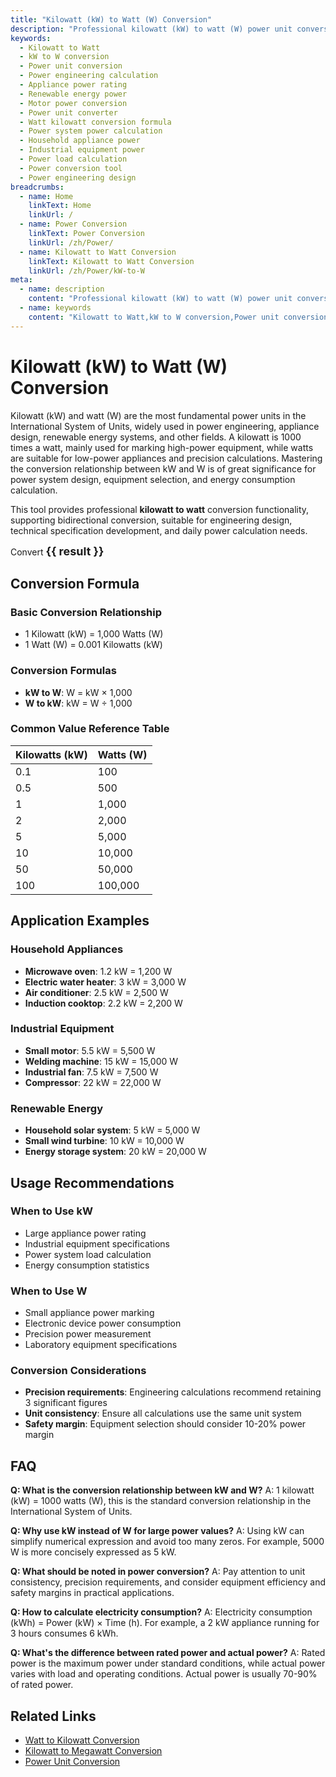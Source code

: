 ```yaml
---
title: "Kilowatt (kW) to Watt (W) Conversion"
description: "Professional kilowatt (kW) to watt (W) power unit conversion tool, providing precise conversion formulas, engineering application examples, and technical specification guidance, suitable for power engineering, appliance design, renewable energy, and other fields' power calculations."
keywords:
  - Kilowatt to Watt
  - kW to W conversion
  - Power unit conversion
  - Power engineering calculation
  - Appliance power rating
  - Renewable energy power
  - Motor power conversion
  - Power unit converter
  - Watt kilowatt conversion formula
  - Power system power calculation
  - Household appliance power
  - Industrial equipment power
  - Power load calculation
  - Power conversion tool
  - Power engineering design
breadcrumbs:
  - name: Home
    linkText: Home
    linkUrl: /
  - name: Power Conversion
    linkText: Power Conversion
    linkUrl: /zh/Power/
  - name: Kilowatt to Watt Conversion
    linkText: Kilowatt to Watt Conversion
    linkUrl: /zh/Power/kW-to-W
meta:
  - name: description
    content: "Professional kilowatt (kW) to watt (W) power unit conversion tool, providing precise conversion formulas, engineering application examples, and technical specification guidance, suitable for power engineering, appliance design, renewable energy, and other fields' power calculations."
  - name: keywords
    content: "Kilowatt to Watt,kW to W conversion,Power unit conversion,Power engineering calculation,Appliance power rating,Renewable energy power,Motor power conversion,Power unit converter,Watt kilowatt conversion formula,Power system power calculation,Household appliance power,Industrial equipment power,Power load calculation,Power conversion tool,Power engineering design"
---
```


# Kilowatt (kW) to Watt (W) Conversion

Kilowatt (kW) and watt (W) are the most fundamental power units in the International System of Units, widely used in power engineering, appliance design, renewable energy systems, and other fields. A kilowatt is 1000 times a watt, mainly used for marking high-power equipment, while watts are suitable for low-power appliances and precision calculations. Mastering the conversion relationship between kW and W is of great significance for power system design, equipment selection, and energy consumption calculation.

This tool provides professional **kilowatt to watt** conversion functionality, supporting bidirectional conversion, suitable for engineering design, technical specification development, and daily power calculation needs.

<script setup>
import { ref, computed } from 'vue'

const form = ref({
  number: 0,
  to: 'W'
})

const options = [
  { label: 'Kilowatt to Watt', value: 'kW to W' },
  { label: 'kW to W conversion', value: 'Power unit conversion' },
  { label: 'Power engineering calculation', value: 'Appliance power rating' },
  { label: 'Renewable energy power', value: 'Motor power conversion' },
  { label: 'Power unit converter', value: 'Watt kilowatt conversion formula' },
  { label: 'Power system power calculation', value: 'Household appliance power' },
  { label: 'Industrial equipment power', value: 'Power load calculation' },
  { label: 'Power conversion tool', value: 'Power engineering design' }
]

const rules = {
  number: {
    required: true,
    message: 'Please enter a number',
    trigger: ['blur', 'input']
  }
}

const result = ref('')

const convertHandler = () => {
  if (form.value.to === 'W') {
    result.value = (form.value.number * 1000).toFixed(0) + ' W'
  } else {
    result.value = (form.value.number / 1000).toFixed(3) + ' kW'
  }
}
</script>

<n-card title="Kilowatt (kW) to Watt (W) Converter" embedded :bordered="false" hoverable>
<n-form :model="form" :rules="rules" ref="formRef">
<n-form-item label="Value" path="number">
<n-input-number size="large" style="width:100%" :min="0" v-model:value="form.number" placeholder="Enter the value to convert" />
</n-form-item>
<n-form-item label="To" path="to">
<n-select size="large" :options="options" v-model:value="form.to" placeholder="Select conversion unit" />
</n-form-item>
<n-form-item>
<n-button type="info" style="width:100%" @click="convertHandler">Convert</n-button>
</n-form-item>
<n-form-item v-if="result">
<n-text type="success" style="font-size: 18px; font-weight: bold;">{{ result }}</n-text>
</n-form-item>
</n-form>
</n-card>

## Conversion Formula

### Basic Conversion Relationship
- 1 Kilowatt (kW) = 1,000 Watts (W)
- 1 Watt (W) = 0.001 Kilowatts (kW)

### Conversion Formulas
- **kW to W**: W = kW × 1,000
- **W to kW**: kW = W ÷ 1,000

### Common Value Reference Table
| Kilowatts (kW) | Watts (W) |
|----------------|-----------|
| 0.1 | 100 |
| 0.5 | 500 |
| 1 | 1,000 |
| 2 | 2,000 |
| 5 | 5,000 |
| 10 | 10,000 |
| 50 | 50,000 |
| 100 | 100,000 |

## Application Examples

### Household Appliances
- **Microwave oven**: 1.2 kW = 1,200 W
- **Electric water heater**: 3 kW = 3,000 W
- **Air conditioner**: 2.5 kW = 2,500 W
- **Induction cooktop**: 2.2 kW = 2,200 W

### Industrial Equipment
- **Small motor**: 5.5 kW = 5,500 W
- **Welding machine**: 15 kW = 15,000 W
- **Industrial fan**: 7.5 kW = 7,500 W
- **Compressor**: 22 kW = 22,000 W

### Renewable Energy
- **Household solar system**: 5 kW = 5,000 W
- **Small wind turbine**: 10 kW = 10,000 W
- **Energy storage system**: 20 kW = 20,000 W

## Usage Recommendations

### When to Use kW
- Large appliance power rating
- Industrial equipment specifications
- Power system load calculation
- Energy consumption statistics

### When to Use W
- Small appliance power marking
- Electronic device power consumption
- Precision power measurement
- Laboratory equipment specifications

### Conversion Considerations
- **Precision requirements**: Engineering calculations recommend retaining 3 significant figures
- **Unit consistency**: Ensure all calculations use the same unit system
- **Safety margin**: Equipment selection should consider 10-20% power margin

## FAQ

**Q: What is the conversion relationship between kW and W?**
A: 1 kilowatt (kW) = 1000 watts (W), this is the standard conversion relationship in the International System of Units.

**Q: Why use kW instead of W for large power values?**
A: Using kW can simplify numerical expression and avoid too many zeros. For example, 5000 W is more concisely expressed as 5 kW.

**Q: What should be noted in power conversion?**
A: Pay attention to unit consistency, precision requirements, and consider equipment efficiency and safety margins in practical applications.

**Q: How to calculate electricity consumption?**
A: Electricity consumption (kWh) = Power (kW) × Time (h). For example, a 2 kW appliance running for 3 hours consumes 6 kWh.

**Q: What's the difference between rated power and actual power?**
A: Rated power is the maximum power under standard conditions, while actual power varies with load and operating conditions. Actual power is usually 70-90% of rated power.

## Related Links
- [Watt to Kilowatt Conversion](/zh/Power/W-to-kW)
- [Kilowatt to Megawatt Conversion](/zh/Power/kW-to-mW)
- [Power Unit Conversion](/zh/Power/)